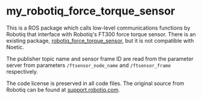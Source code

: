 # my_robotiq_force_torque_sensor

This is a ROS package which calls low-level communications functions by Robotiq that interface with Robotiq's FT300 force torque sensor.
There is an existing package, [robotiq_force_torque_sensor](http://wiki.ros.org/robotiq_force_torque_sensor), but it is not compatible with Noetic.

The publisher topic name and sensor frame ID are read from the parameter server from parameters `/ftsensor_node_name` and `/ftsensor_frame` respectively.

The code license is preserved in all code files. The original source from Robotiq can be found at [support.robotiq.com](support.robotiq.com).
